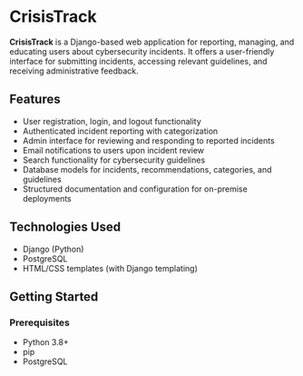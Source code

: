# CrisisTrack

**CrisisTrack** is a Django-based web application for reporting, managing, and educating users about cybersecurity incidents. It offers a user-friendly interface for submitting incidents, accessing relevant guidelines, and receiving administrative feedback.

## Features

- User registration, login, and logout functionality
- Authenticated incident reporting with categorization
- Admin interface for reviewing and responding to reported incidents
- Email notifications to users upon incident review
- Search functionality for cybersecurity guidelines
- Database models for incidents, recommendations, categories, and guidelines
- Structured documentation and configuration for on-premise deployments

## Technologies Used

- Django (Python)
- PostgreSQL
- HTML/CSS templates (with Django templating)

## Getting Started

### Prerequisites

- Python 3.8+
- pip
- PostgreSQL
